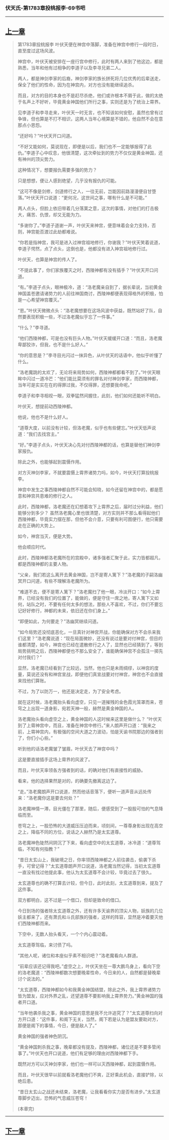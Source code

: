 ### 伏天氏-第1783章投桃报李-69书吧

--------
[上一章](./7a3ff0f38a24f70dcfea225c8795f636.md)
--------


>
>
>
>第1783章投桃报李
>叶伏天便在神宫中落脚，准备在神宫中修行一段时日，直至度过这场风波。
>
>神宫中，叶伏天被安排在一座行宫中修行，此时有两人来到了他这边，都是熟悉，当年和他有过相争的李道子以及李寻兄弟二人。
>
>两人，都是神剑李家的后裔，神剑李家的族长拼死将几位优秀的后辈送走，保全了他们的性命，因为在神宫内，对方也没有能继续追杀。
>
>而且，对方的目的本身也不是赶尽杀绝，他们或许根本不屑于此，做的太绝于名声上不好听，毕竟黄金神国他们所行之事，实则还是为了统治上霄界。
>
>见李道子和李寻走来，叶伏天一时无言，也不知该如何安慰，虽然也曾有过争锋，但也算是不打不相识，这两人当年心境算是不错的，他自然不会在意那点小恩怨。
>
>“还好吗？”叶伏天开口问道。
>
>“不好又能如何，莫说现在，即便是以后，我们也不一定能够报得了此仇。”李道子心中叹息，他很清楚，这次牵扯到的势力不仅仅是黄金神国，还有神州的顶尖势力。
>
>这种情况下，想要报仇需要多强的势力？
>
>只是想想，便让人感到绝望，几乎没有报仇的可能。
>
>“这可不像是剑修，剑道修行之人，一往无前，岂能因前路漫漫便自甘堕落。”叶伏天开口说道：“更何况，这世间之事，哪有什么是不可能。”
>
>两人点头，但脸上依旧带着几分落寞之意，这次的事情，对他们的打击极大，痛苦、仇恨，却又无能为力。
>
>“多谢你了。”李道子道谢一声，叶伏天来神宫，便意味着会全力支持，否则，神宫能否渡过此劫都难说。
>
>“你若是指神宫，我可是进入过神宫祖地修行，你谢我？”叶伏天笑着说道，李道子愕然，点了点头，这倒也是，他都没有进入神宫祖地修行过。
>
>叶伏天，也算是神宫的传人了。
>
>“不提此事了，你们家族覆灭之时，西陵神都有没有插手？”叶伏天开口问道。
>
>“有。”李道子点头，眼神极冷，道：“洛老魔亲自到了，据长辈说，当初黄金神国盖苍邀请诸势力的人前往神国商讨，西陵神都便表现得格外的积极，怕是一心希望神宫覆灭。”
>
>“恩。”叶伏天微微点头：“洛老魔想要在这场风波中获益，既然站好了队，自然要表现积极一些，不过洛老魔似乎忘了一件事。”
>
>“什么？”李寻道。
>
>“他们西陵神都，可是也没有巨头人物。”叶伏天缓缓开口道：“而且，洛老魔卑鄙狡诈，但我，也不是什么好人。”
>
>“你的意思是？”李寻目光闪过一抹异色，从叶伏天的话语中，他似乎听懂了什么。
>
>“洛老魔跳的太欢了，无论将来局势如何，西陵神都都看不到了。”叶伏天眼眸中闪过一道冷芒：“他们能比莫须有的罪名对付神剑李家，而西陵神都，当年可是实实在在的得罪过我，不仅得罪，还想要我命呢。”
>
>李道子和李寻相视一眼，双拳猛然间握住，此刻，他们如何还能听不明白。
>
>叶伏天，想提前动西陵神都。
>
>他说，他也不是什么好人。
>
>“道尊大度，以前没有计较，但洛老魔，似乎也有些健忘。”叶伏天低声说道：“我们去找宫主。”
>
>“好。”李道子点头，叶伏天决心先对付西陵神都的话，也算是替他们神剑李家报仇。
>
>除此之外，也能够起到震慑作用。
>
>对方灭神剑李家，不就要震慑上霄界诸势力吗，如今，叶伏天打算投桃报李。
>
>神宫中发生之事西陵神都自然不可能会知晓，如今还留在神宫中的，都是愿意和神宫共患难的修行之人。
>
>此时，西陵神都，洛老魔还在幻想着攻下上霄界之后，届时过分利益，他们能够分到多少？
>虽然洛老魔心里也很清楚，对方实则并不那么看得起他们西陵神都，毕竟实力摆在那，但他不会介意，只要有利可图便行，他只需要走在正确的大势上。
>
>如今，神宫当灭，便是大势。
>
>他会顺应时代。
>
>此时，西陵神都洛老魔所在的宫殿中，诸多强者汇聚于此，实力皆都超凡，都是西陵神都的主要人物。
>
>“父亲，我们若这么离开去黄金神国，岂不是寄人篱下？”洛老魔的子嗣洛幽冥开口问道，有些不理解洛老魔所为。
>
>“难道不去，便不是寄人篱下？”洛老魔扫了他一眼，冷淡开口：“如今上霄界，已经没有我们的位置了，能做的，便是守住一席之地，寄人篱下又如何，站队之时，不要有任何太多的想法，那些人不喜欢，不过，你们不要忘记好好修行，神都的未来，依旧还在你们身上。”
>
>“即便如此，为何要走？”洛幽冥继续问道。
>
>“如今局势还没彻底恶化，一旦真针对神宫开战，你能确保对方不会杀来我们这里？”洛老魔说道：“现在局面微妙，还没有说过是要对付神宫，但目的谁都清楚，如今，神宫也已经在遣散修行之人了，显然也已经猜到了，等到局势挑明之后，西陵神都便也不那么安全了，谁能确保神宫不会孤注一掷先对付我们？”
>
>显然，洛老魔已经看到了比较远，当然，他也只是未雨绸缪，以神宫的度量，莫说还没有和神宫宣战，即便他们真宣战要对付神宫，神宫也不会直接来找他们算账。
>
>不过，为了以防万一，他还是决定走，为了安全考虑。
>
>就在这时候，洛老魔抬头看向虚空，只见一道摧残的金色霞光笼罩而来，苍穹之上出现一道身影，宛若天神一般，赫然是黄金神国的人。
>
>洛老魔抬头看向虚空之上，黄金神国的人这时候来这里是做什么？
>“叶伏天到了上霄神宫中，而且，准备在神宫中修行。”来人朗声开口道：“我来之前，上霄神宫内，有极强的空间大道之力波动，怕是天谕书院那边的强者到了，你们小心些。”
>
>听到他的话洛老魔皱了皱眉，叶伏天去了神宫中吗？
>
>这是要直接插手这场上霄界的风波了。
>
>而且，叶伏天率领各方强者到的话，的确对他们有直接性的威胁。
>
>看来，他的选择果然是对的，的确要先撤离这边了。
>
>“走。”洛老魔朗声开口说道，然而他话音落下，便听一道声音从远处传来：“洛老魔你这是要去何处？”
>
>洛老魔神情一滞，目光僵在了那里，随后，便感受到了一股股可怕的气息降临而至。
>
>苍穹之上，一股恐怖的大道威压压迫而来，顷刻间，一尊尊身影出现在高空之上，降临不同的方位，说话之人赫然乃是太玄道尊。
>
>洛老魔神色陡然间阴沉了下来，看向虚空中的太玄道尊，冰冷道：“道尊驾临，不知有何指教？”
>
>“昔日太玄山上，我破境之日，你率领西陵神都之人前往袭击，偷袭下杀手，可曾记得？”太玄道尊朗声开口说道，洛老魔当然记得，当初太玄道尊一直没有找过他提此事，他认为太玄道尊不会计较，毕竟过去了很久。
>
>太玄道尊也的确不打算去计较，但今日，此时此刻，太玄道尊到来，提及了这件事。
>
>双方都明白，这不过是一个借口，但却是致命的借口。
>
>今日到场的强者除太玄道尊之外，还有许多天谕界的顶尖人物，妖族的几位妖主都来了，还有萧氏和斗氏部族的强者，这样的阵容，显然是冲着要灭他们西陵神都而来。
>
>下空中，无数人抬头看天，一个个内心震动着。
>
>太玄道尊驾临，来讨债了吗。
>
>“其他人呢，诸位和本座似乎素不相识吧？”洛老魔看向人群道。
>
>“前辈应该还记得我吧。”虚空之上，叶伏天坐在一尊大鹏鸟身上，看向下空的洛老魔道：“西陵神都数次想要晚辈性命，今日来的人，自然都是替晚辈讨个说法的。”
>
>“太玄道尊，西陵神都如今和我黄金神国结盟，除此之外，我上霄界诸势力皆为盟友，应对外界之乱，还望道尊不要影响我上霄界势力。”黄金神国的强者开口道。
>
>“当年他袭杀我之事，黄金神国的意思是我不允许追究了？”太玄道尊扫向对方开口道：“这件事，和阁下无关，当然，阁下若是认为是盟友要助对方，那便是阁下的事情，今日，便是敌人了。”
>
>黄金神国的强者神色阴沉。
>
>“黄金神国刺杀我之事，晚辈都没有提及，西陵神都，诸位还是不要多管闲事了。”叶伏天也开口说道，他们有足够的理由对西陵神都下手。
>
>既然对方可以灭神剑李家，他们也一样可以灭西陵神都，起到震慑作用。
>
>而且，叶伏天很早以前就看洛老魔他们不爽，正好乘此机会，直接铲除，以绝后患。
>
>“昔日太玄山之战还未结束，洛老魔，让我看看你实力是否有进步。”太玄道尊脚步迈出，恐怖的气息威压苍穹！
>
>(本章完)
>
>

--------
[下一章](./819b08e1b7dcebeaa667e00f89c162fe.md)
--------
